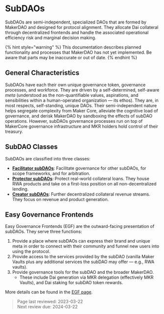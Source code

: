 # SubDAOs

SubDAOs are semi-independent, specialized DAOs that are formed by MakerDAO and designed for protocol alignment. They allocate Dai collateral through decentralized frontends and handle the associated operational efficiency risk and marginal decision making.

{% hint style="warning" %}
This documentation describes planned functionality and processes that MakerDAO has not yet implemented. Be aware that parts may be inaccurate or out of date.
{% endhint %}

## General Characteristics

SubDAOs have each their own unique governance token, governance processes, and workforce. They are driven by a self-determined, self-aware *meta* (understood as the non-quantifiable values, aspirations, and sensibilities within a human-operated organization &mdash; its ethos). They are, in most respects, self-standing, unique DAOs. Their semi-independent nature helps segregate complexity from Maker Core, alleviate the cognitive load of governance, and derisk MakerDAO by sandboxing the effects of subDAO operations. However, subDAOs governance processes run on top of MakerCore governance infrastructure and MKR holders hold control of their treasury.


## SubDAO Classes

SubDAOs are classified into three classes:

- **[Facilitator subDAOs](facilitator.md)**: Facilitate governance for other subDAOs, for scope frameworks, and for arbitration.
- **[Protector subDAOs](protector.md)**: Protect real-world collateral loans. They house RWA products and take on a first-loss position on all non-decentralized lending.
- **[Creator subDAOs](creator.md)**: Further decentralized collateral revenue streams. They focus on revenue and product generation.

## Easy Governance Frontends

Easy Governance Frontends (EGF) are the outward-facing presentation of subDAOs. They serve three functions:

1. Provide a place where subDAOs can express their brand and unique meta in order to connect with their community and funnel new users into using the protocol.
2. Provide access to the services provided by the subDAO (vanilla Maker Vaults plus any additional services the subDAO may offer &mdash; e.g., RWA vaults).
3. Provide governance tools for the subDAO and the broader MakerDAO.
    - These include Dai generation via MKR delegation (effectively MKR Vaults), and Dai staking for subDAO token rewards.

More details can be found in the [EGF page](../maker-core/easy-governance-frontend.md).

>Page last reviewed: 2023-03-22    
>Next review due: 2024-03-22    

